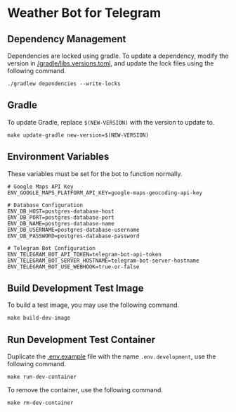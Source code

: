 # Weather Bot for Telegram

## Dependency Management

Dependencies are locked using gradle. To update a dependency, modify the version in 
[/gradle/libs.versions.toml](/gradle/libs.versions.toml), and update the lock files using the following command.

```shell
./gradlew dependencies --write-locks
```

## Gradle

To update Gradle, replace `$(NEW-VERSION)` with the version to update to.

```shell
make update-gradle new-version=$(NEW-VERSION)
```

## Environment Variables

These variables must be set for the bot to function normally.

```dotenv
# Google Maps API Key
ENV_GOOGLE_MAPS_PLATFORM_API_KEY=google-maps-geocoding-api-key

# Database Configuration
ENV_DB_HOST=postgres-database-host
ENV_DB_PORT=postgres-database-port
ENV_DB_NAME=postgres-database-name
ENV_DB_USERNAME=postgres-database-username
ENV_DB_PASSWORD=postgres-database-password

# Telegram Bot Configuration
ENV_TELEGRAM_BOT_API_TOKEN=telegram-bot-api-token
ENV_TELEGRAM_BOT_SERVER_HOSTNAME=telegram-bot-server-hostname
ENV_TELEGRAM_BOT_USE_WEBHOOK=true-or-false
```

## Build Development Test Image

To build a test image, you may use the following command.

```shell
make build-dev-image
```

## Run Development Test Container

Duplicate the [.env.example](/.env.example) file with the name `.env.development`, use the following command.

```shell
make run-dev-container
```

To remove the container, use the following command.

```shell
make rm-dev-container
```
